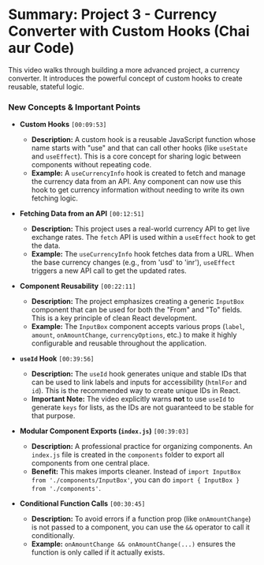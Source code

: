 # Summary: Project 3 - Currency Converter with Custom Hooks (Chai aur Code)

This video walks through building a more advanced project, a currency converter. It introduces the powerful concept of custom hooks to create reusable, stateful logic.

### New Concepts & Important Points

* **Custom Hooks** `[00:09:53]`
    * **Description:** A custom hook is a reusable JavaScript function whose name starts with "use" and that can call other hooks (like `useState` and `useEffect`). This is a core concept for sharing logic between components without repeating code.
    * **Example:** A `useCurrencyInfo` hook is created to fetch and manage the currency data from an API. Any component can now use this hook to get currency information without needing to write its own fetching logic.

* **Fetching Data from an API** `[00:12:51]`
    * **Description:** This project uses a real-world currency API to get live exchange rates. The `fetch` API is used within a `useEffect` hook to get the data.
    * **Example:** The `useCurrencyInfo` hook fetches data from a URL. When the base currency changes (e.g., from 'usd' to 'inr'), `useEffect` triggers a new API call to get the updated rates.

* **Component Reusability** `[00:22:11]`
    * **Description:** The project emphasizes creating a generic `InputBox` component that can be used for both the "From" and "To" fields. This is a key principle of clean React development.
    * **Example:** The `InputBox` component accepts various props (`label`, `amount`, `onAmountChange`, `currencyOptions`, etc.) to make it highly configurable and reusable throughout the application.

* **`useId` Hook** `[00:39:56]`
    * **Description:** The `useId` hook generates unique and stable IDs that can be used to link labels and inputs for accessibility (`htmlFor` and `id`). This is the recommended way to create unique IDs in React.
    * **Important Note:** The video explicitly warns **not** to use `useId` to generate `keys` for lists, as the IDs are not guaranteed to be stable for that purpose.

* **Modular Component Exports (`index.js`)** `[00:39:03]`
    * **Description:** A professional practice for organizing components. An `index.js` file is created in the `components` folder to export all components from one central place.
    * **Benefit:** This makes imports cleaner. Instead of `import InputBox from './components/InputBox'`, you can do `import { InputBox } from './components'`.

* **Conditional Function Calls** `[00:30:45]`
    * **Description:** To avoid errors if a function prop (like `onAmountChange`) is not passed to a component, you can use the `&&` operator to call it conditionally.
    * **Example:** `onAmountChange && onAmountChange(...)` ensures the function is only called if it actually exists.